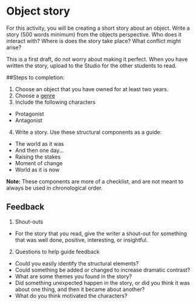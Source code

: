 # Object story

For this activity, you will be creating a short story about an object. Write a story (500 words minimum) from the objects perspective. Who does it interact with? Where is does the story take place? What conflict might arise?

This is a first draft, do not worry about making it perfect. When you have written the story, upload to the Studio for the other students to read.

##Steps to completion:

1. Choose an object that you have owned for at least two years.
2. Choose a [genre](https://en.wikipedia.org/wiki/List_of_genres)
3. Include the following characters
  - Protagonist
  - Antagonist
4. Write a story. Use these structural components as a guide:
  - The world as it was
  - And then one day...
  - Raising the stakes
  - Moment of change
  - World as it is now

**Note:** These components are more of a checklist, and are not meant to always be used in chronological order. 

## Feedback

1. Shout-outs
  - For the story that you read, give the writer a shout-out for something that was well done, positive, interesting, or insightful.
2. Questions to help guide feedback
  - Could you easily identify the structural elements?
  - Could something be added or changed to increase dramatic contrast?
  - What are some themes you found in the story?
  -  Did something unexpected happen in the story, or did you think it was about one thing, and then it became about another?
  -  What do you think motivated the characters?